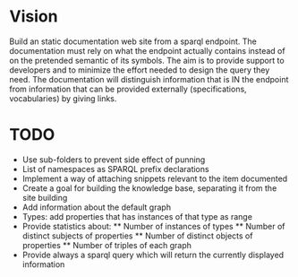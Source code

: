 
# Vision
Build an static documentation web site from a sparql endpoint. The documentation must rely on what the endpoint actually contains instead of on the pretended semantic of its symbols.
The aim is to provide support to developers and to minimize the effort needed to design the query they need.
The documentation will distinguish information that is IN the endpoint from information that can be provided externally (specifications, vocabularies) by giving links.

# TODO
* Use sub-folders to prevent side effect of punning
* List of namespaces as SPARQL prefix declarations
* Implement a way of attaching snippets relevant to the item documented
* Create a goal for building the knowledge base, separating it from the site building
* Add information about the default graph
* Types: add properties that has instances of that type as range
* Provide statistics about:
** Number of instances of types
** Number of distinct subjects of properties
** Number of distinct objects of properties
** Number of triples of each graph
* Provide always a sparql query which will return the currently displayed information